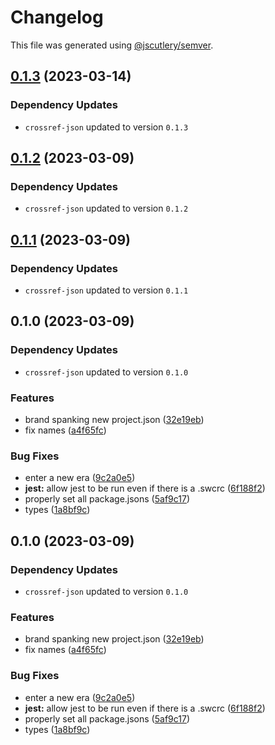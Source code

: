 # Changelog

This file was generated using [@jscutlery/semver](https://github.com/jscutlery/semver).

## [0.1.3](https://github.com/TrialAndErrorOrg/parsers/compare/crossref-to-csl-0.1.2...crossref-to-csl-0.1.3) (2023-03-14)

### Dependency Updates

* `crossref-json` updated to version `0.1.3`
## [0.1.2](https://github.com/TrialAndErrorOrg/parsers/compare/crossref-to-csl-0.1.1...crossref-to-csl-0.1.2) (2023-03-09)

### Dependency Updates

* `crossref-json` updated to version `0.1.2`
## [0.1.1](https://github.com/TrialAndErrorOrg/parsers/compare/crossref-to-csl-0.1.0...crossref-to-csl-0.1.1) (2023-03-09)

### Dependency Updates

* `crossref-json` updated to version `0.1.1`
## 0.1.0 (2023-03-09)

### Dependency Updates

* `crossref-json` updated to version `0.1.0`

### Features

* brand spanking new project.json ([32e19eb](https://github.com/TrialAndErrorOrg/parsers/commit/32e19ebf3f71c80336f637297d8f4db274d098bf))
* fix names ([a4f65fc](https://github.com/TrialAndErrorOrg/parsers/commit/a4f65fcb2fde9dd23750bc9ccddfb0e1ab11548f))


### Bug Fixes

* enter a new era ([9c2a0e5](https://github.com/TrialAndErrorOrg/parsers/commit/9c2a0e505472c43d384f3cc78543ad90877b7c3d))
* **jest:** allow jest to be run even if there is a .swcrc ([6f188f2](https://github.com/TrialAndErrorOrg/parsers/commit/6f188f2a06922ee00d9367b29e666894e48c6c1e))
* properly set all package.jsons ([5af9c17](https://github.com/TrialAndErrorOrg/parsers/commit/5af9c177be9910511844c481ca59cfcc7bd9b0f6))
* types ([1a8bf9c](https://github.com/TrialAndErrorOrg/parsers/commit/1a8bf9c26bcc283c3a9d443e94e238881b9e2336))

## 0.1.0 (2023-03-09)

### Dependency Updates

* `crossref-json` updated to version `0.1.0`

### Features

* brand spanking new project.json ([32e19eb](https://github.com/TrialAndErrorOrg/parsers/commit/32e19ebf3f71c80336f637297d8f4db274d098bf))
* fix names ([a4f65fc](https://github.com/TrialAndErrorOrg/parsers/commit/a4f65fcb2fde9dd23750bc9ccddfb0e1ab11548f))


### Bug Fixes

* enter a new era ([9c2a0e5](https://github.com/TrialAndErrorOrg/parsers/commit/9c2a0e505472c43d384f3cc78543ad90877b7c3d))
* **jest:** allow jest to be run even if there is a .swcrc ([6f188f2](https://github.com/TrialAndErrorOrg/parsers/commit/6f188f2a06922ee00d9367b29e666894e48c6c1e))
* properly set all package.jsons ([5af9c17](https://github.com/TrialAndErrorOrg/parsers/commit/5af9c177be9910511844c481ca59cfcc7bd9b0f6))
* types ([1a8bf9c](https://github.com/TrialAndErrorOrg/parsers/commit/1a8bf9c26bcc283c3a9d443e94e238881b9e2336))
